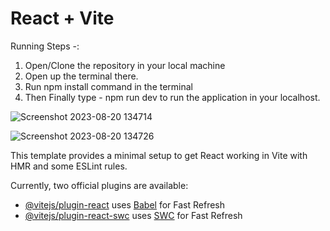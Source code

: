 # React + Vite

Running Steps -:
1. Open/Clone the repository in your local machine
2. Open up the terminal there.
3. Run npm install command in the terminal
4. Then Finally type - npm run dev to run the application in your localhost.


![Screenshot 2023-08-20 134714](https://github.com/sushil2003/Image_Gallery-React/assets/111970311/83e4d11c-b4ee-4910-a811-b7f96a5f6c9f)

![Screenshot 2023-08-20 134726](https://github.com/sushil2003/Image_Gallery-React/assets/111970311/47ff226b-262e-44d8-847e-f75c926b5a63)


This template provides a minimal setup to get React working in Vite with HMR and some ESLint rules.

Currently, two official plugins are available:

- [@vitejs/plugin-react](https://github.com/vitejs/vite-plugin-react/blob/main/packages/plugin-react/README.md) uses [Babel](https://babeljs.io/) for Fast Refresh
- [@vitejs/plugin-react-swc](https://github.com/vitejs/vite-plugin-react-swc) uses [SWC](https://swc.rs/) for Fast Refresh
